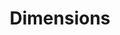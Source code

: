 ---
layout: default
bigquery: https://console.cloud.google.com/bigquery?p=covid-19-dimensions-ai&page=table&d=data&t=publications
contributors: Digital Science, https://www.digital-science.com/
cost: Free for personal, non-commercial use.
description: Dimensions contains more than 100 million publications, ranging from
  articles published in scholarly journals, books and book chapters, to preprints
  and conference proceedings. All publications are contextualized with linked data
  sets, funding, publications, patents, clinical trials, and policy documents. You
  can also view associated categories, funders, institutions, and researcher profiles.
documentation: https://docs.dimensions.ai/bigquery/index.html
last_edit: Mon, 04 Apr 2022 19:04:00 GMT
location: https://www.dimensions.ai/products/free/
maintained_by: Digital Science, https://www.digital-science.com/
schema_fields: '[''original_title'', ''category_rcdc'', ''category_hrcs_hc'', ''date_inserted'',
  ''gender'', ''phase'', ''category_for'', ''funder_org'', ''established'', ''wikipedia_url'',
  ''foa_number'', ''brief_title'', ''funding_gbp'', ''issue'', ''altmetrics'', ''family_count'',
  ''active_years'', ''funding_usd'', ''created_date'', ''funder_org_countries'', ''funding_chf'',
  ''pages'', ''end_date'', ''original_abstract'', ''legal_events'', ''license'', ''filing_status'',
  ''associated_publication_doi'', ''patent_ids'', ''type'', ''original_assignee_orgs'',
  ''category_icrp_cso'', ''linkout'', ''publication_year'', ''acronyms'', ''conference'',
  ''status'', ''citation_string'', ''family_id'', ''granted_year'', ''research_orgs'',
  ''publication_date'', ''assignee_orgs'', ''interventions'', ''funding_eur'', ''publication_ids'',
  ''cited_by_ids'', ''category_hrcs_rac'', ''legal_status'', ''date_normal'', ''book_series_title'',
  ''associated_grant_ids'', ''start_date'', ''kind'', ''ipcr'', ''conditions'', ''funding_cad'',
  ''external_ids'', ''relationships'', ''acknowledgements'', ''repository_url'', ''funder_countries'',
  ''research_org_state_names'', ''granted_date'', ''organisation_details'', ''email_address'',
  ''current_assignee_countries'', ''funding_jpy'', ''isbn'', ''open_access_categories_v2'',
  ''original_assignee_countries'', ''category_sdg'', ''grant_number'', ''funding_amount'',
  ''current_assignee'', ''date'', ''metrics'', ''jurisdiction'', ''date_imported_gbq'',
  ''reference_ids'', ''investigators'', ''registry'', ''links'', ''doi'', ''research_org_country_names'',
  ''citations_count'', ''repository_id'', ''year'', ''research_org_countries'', ''date_online'',
  ''categories'', ''name'', ''category_icrp_ct'', ''mesh_headings'', ''funder_org_state_codes'',
  ''date_modified'', ''resulting_publication_doi'', ''filing_date'', ''category_uoa'',
  ''assignee_countries'', ''date_print'', ''labels'', ''associated_publication_arxiv_id'',
  ''editors'', ''proceedings_title'', ''category_bra'', ''eisbn'', ''research_org_cities'',
  ''funding_aud'', ''research_org_state_codes'', ''funding_nzd'', ''researcher_ids'',
  ''family_members_ids'', ''associated_publication_pmid'', ''funding_details'', ''language'',
  ''journal'', ''clinical_trial_ids'', ''publisher'', ''category_hra'', ''mesh_terms'',
  ''funder_orgs'', ''journal_lists'', ''description'', ''start_year'', ''source_id'',
  ''inventor_names'', ''supporting_grant_ids'', ''subtitles'', ''research_org_city_names'',
  ''pmcid'', ''parent_id'', ''application_number'', ''end_year'', ''embargo_date'',
  ''cpc'', ''open_access_categories'', ''funder_org_cities'', ''funding_currency'',
  ''repository_name'', ''associated_publication_id'', ''title'', ''priority_year'',
  ''arxiv_id'', ''citations'', ''acronym'', ''expiration_year'', ''address'', ''book_title'',
  ''id'', ''expiration_date'', ''abstract'', ''original_assignee'', ''resulting_publication_ids'',
  ''priority_date'', ''volume'', ''current_assignee_orgs'', ''concepts'', ''filing_year'',
  ''pmid'', ''funder_org_acronyms'', ''aliases'', ''authors'', ''types'', ''funding_cny'']'
shortname: dimensions
tags:
- scholarly literature
- patents
- funding
- clinical trials
- academic profiles
terms_of_use: 'Use of both the Dimensions COVID-19 dataset and full Dimensions dataset
  are subject to the Dimensions Terms of use: https://www.dimensions.ai/policies-terms-legal '
title: Dimensions
uuid: dcff88bd-fe6b-4fdb-8159-809bf9d7bc1c
---